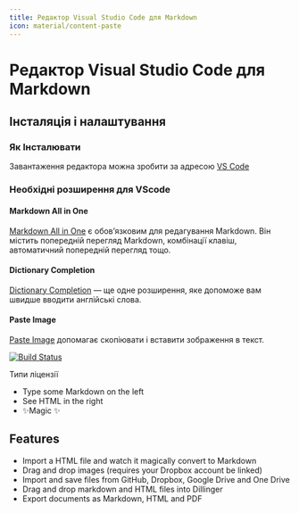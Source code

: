 ```yaml
---
title: Редактор Visual Studio Code для Markdown
icon: material/content-paste
---
```


# Редактор Visual Studio Code для Markdown
## Інсталяція  і налаштування
### Як Інсталювати
Завантаження редактора можна зробити за адресою [VS Code](https://code.visualstudio.com/)

### Необхідні розширення для  VScode

#### Markdown All in One

[Markdown All in One](https://github.com/yzhang-gh/vscode-markdown) є обов’язковим для редагування Markdown. Він містить попередній перегляд Markdown, комбінації клавіш, автоматичний попередній перегляд тощо.

#### Dictionary Completion

[Dictionary Completion](https://marketplace.visualstudio.com/items?itemName=yzhang.dictionary-completion) — ще одне розширення, яке допоможе вам швидше вводити англійські слова. 

#### Paste Image
[Paste Image](https://marketplace.visualstudio.com/items?itemName=mushan.vscode-paste-image) допомагає скопіювати і вставити зображення в текст.






[![Build Status](https://travis-ci.org/joemccann/dillinger.svg?branch=master)](https://travis-ci.org/joemccann/dillinger)

Типи ліцензії
- Type some Markdown on the left
- See HTML in the right
- ✨Magic ✨

## Features
- Import a HTML file and watch it magically convert to Markdown
- Drag and drop images (requires your Dropbox account be linked)
- Import and save files from GitHub, Dropbox, Google Drive and One Drive
- Drag and drop markdown and HTML files into Dillinger
- Export documents as Markdown, HTML and PDF

